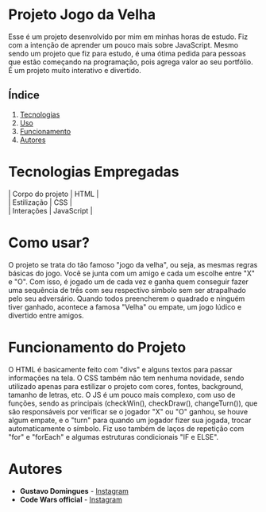 # Projeto Jogo da Velha

Esse é um projeto desenvolvido por mim em minhas horas de estudo. Fiz com a intenção de aprender um pouco mais sobre JavaScript. Mesmo sendo um projeto que fiz para estudo, é uma ótima pedida para pessoas que estão começando na programação, pois agrega valor ao seu portfólio. É um projeto muito interativo e divertido.

## Índice
1. [Tecnologias](#Tecnologias)
2. [Uso](#Uso)
3. [Funcionamento](#Funcionamento)
5. [Autores](#Autores)


# Tecnologias Empregadas
| Corpo do projeto    | HTML | <br>
| Estilização    | CSS |<br>
| Interações    | JavaScript |<br>

# Como usar?
O projeto se trata do tão famoso "jogo da velha", ou seja, as mesmas regras básicas do jogo. Você se junta com um amigo e cada um escolhe entre "X" e "O". Com isso, é jogado um de cada vez e ganha quem conseguir fazer uma sequência de três com seu respectivo símbolo sem ser atrapalhado pelo seu adversário. Quando todos preencherem o quadrado e ninguém tiver ganhado, acontece a famosa "Velha" ou empate, um jogo lúdico e divertido entre amigos.

# Funcionamento do Projeto
O HTML é basicamente feito com "divs" e alguns textos para passar informações na tela. O CSS também não tem nenhuma novidade, sendo utilizado apenas para estilizar o projeto com cores, fontes, background, tamanho de letras, etc. O JS é um pouco mais complexo, com uso de funções, sendo as principais (checkWin(), checkDraw(), changeTurn()), que são responsáveis por verificar se o jogador "X" ou "O" ganhou, se houve algum empate, e o "turn" para quando um jogador fizer sua jogada, trocar automaticamente o símbolo. Fiz uso também de laços de repetição com "for" e "forEach" e algumas estruturas condicionais "IF e ELSE".

# Autores
- **Gustavo Domingues** - [Instagram](https://www.instagram.com/gustqvods/)
- **Code Wars official** - [Instagram](https://www.instagram.com/code_wars_official/)
